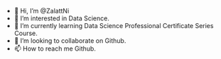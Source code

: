 - 👋 Hi, I’m @ZalattNi
- 👀 I’m interested in Data Science.
- 🌱 I’m currently learning Data Science Professional Certificate Series Course.
- 💞️ I’m looking to collaborate on Github.
- 📫 How to reach me Github.

<!---
ZalattNi/ZalattNi is a ✨ special ✨ repository because its `README.md` (this file) appears on your GitHub profile.
You can click the Preview link to take a look at your changes.
--->
